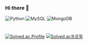 ### Hi there 👋
![Python](https://img.shields.io/badge/Python-3776AB.svg?&style=for-the-badge&logo=Python&logoColor=white)
![MySQL](https://img.shields.io/badge/MySQL-4479A1.svg?&style=for-the-badge&logo=MySQL&logoColor=white)
![MongoDB](https://img.shields.io/badge/MongoDB-47A248.svg?&style=for-the-badge&logo=MongoDB&logoColor=white)

# 

[![Solved.ac.Profile](http://mazassumnida.wtf/api/v2/generate_badge?boj=gofls0710)](http://solved.ac/gofls0710/)
[![Solved.ac프로필](http://mazassumnida.wtf/api/generate_badge?boj=gofls0710)](https://solved.ac/gofls0710)

<!--
**haerinch/haerinch** is a ✨ _special_ ✨ repository because its `README.md` (this file) appears on your GitHub profile.

Here are some ideas to get you started:

- 🔭 I’m currently working on ...
- 🌱 I’m currently learning ...
- 👯 I’m looking to collaborate on ...
- 🤔 I’m looking for help with ...
- 💬 Ask me about ...
- 📫 How to reach me: ...
- 😄 Pronouns: ...
- ⚡ Fun fact: ...
-->
